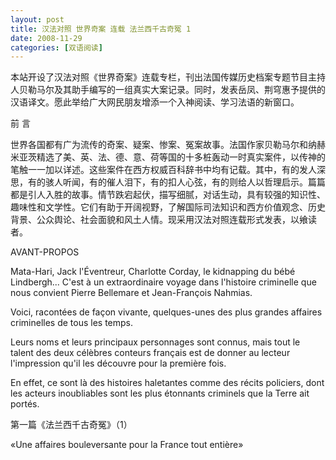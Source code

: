 ```yaml
---
layout: post
title: 汉法对照 世界奇案 连载 法兰西千古奇冤 1
date: 2008-11-29
categories: [双语阅读]  
---
```


本站开设了汉法对照《世界奇案》连载专栏，刊出法国传媒历史档案专题节目主持人贝勒马尔及其助手编写的一组真实大案记录。同时，发表岳凤、荆穹惠予提供的汉语译文。愿此举给广大网民朋友增添一个入神阅读、学习法语的新窗口。

前 言

世界各国都有广为流传的奇案、疑案、惨案、冤案故事。法国作家贝勒马尔和纳赫米亚茨精选了美、英、法、德、意、荷等国的十多桩轰动一时真实案件，以传神的笔触一一加以详述。这些案件在西方权威百科辞书中均有记载。其中，有的发人深思，有的骇人听闻，有的催人泪下，有的扣人心弦，有的则给人以哲理启示。篇篇都是引人入胜的故事。情节跌宕起伏，描写细腻，对话生动，具有较强的知识性、趣味性和文学性。它们有助于开阔视野，了解国际司法知识和西方价值观念、历史背景、公众舆论、社会面貌和风土人情。现采用汉法对照连载形式发表，以飨读者。



AVANT-PROPOS

Mata-Hari, Jack l'Éventreur, Charlotte Corday, le kidnapping du bébé Lindbergh... C'est à un extraordinaire voyage dans l'histoire criminelle que nous convient Pierre Bellemare et Jean-François Nahmias.

Voici, racontées de façon vivante, quelques-unes des plus grandes affaires criminelles de tous les temps.

Leurs noms et leurs principaux personnages sont connus, mais tout le talent des deux célèbres conteurs français est de donner au lecteur l'impression qu'il les découvre pour la première fois.

En effet, ce sont là des histoires haletantes comme des récits policiers, dont les acteurs inoubliables sont les plus étonnants criminels que la Terre ait portés.

第一篇《法兰西千古奇冤》（1）

«Une affaires bouleversante pour la France tout entière»
